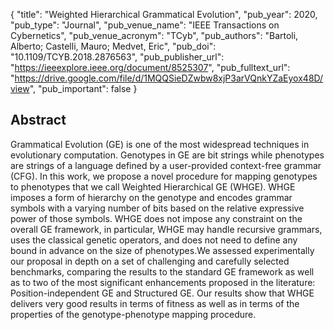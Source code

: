 {
  "title": "Weighted Hierarchical Grammatical Evolution",
  "pub_year": 2020,
  "pub_type": "Journal",
  "pub_venue_name": "IEEE Transactions on Cybernetics",
  "pub_venue_acronym": "TCyb",
  "pub_authors": "Bartoli, Alberto; Castelli, Mauro; Medvet, Eric",
  "pub_doi": "10.1109/TCYB.2018.2876563",
  "pub_publisher_url": "https://ieeexplore.ieee.org/document/8525307",
  "pub_fulltext_url": "https://drive.google.com/file/d/1MQQSieDZwbw8xjP3arVQnkYZaEyox48D/view",
  "pub_important": false
}

## Abstract
Grammatical Evolution (GE) is one of the most widespread techniques in evolutionary computation. Genotypes in GE are bit strings while phenotypes are strings of a language defined by a user-provided context-free grammar (CFG). In this work, we propose a novel procedure for mapping genotypes to phenotypes that we call Weighted Hierarchical GE (WHGE). WHGE imposes a form of hierarchy on the genotype and encodes grammar symbols with a varying number of bits based on the relative expressive power of those symbols. WHGE does not impose any constraint on the overall GE framework, in particular, WHGE may handle recursive grammars, uses the classical genetic operators, and does not need to define any bound in advance on the size of phenotypes.We assessed experimentally our proposal in depth on a set of challenging and carefully selected benchmarks, comparing the results to the standard GE framework as well as to two of the most significant enhancements proposed in the literature: Position-independent GE and Structured GE. Our results show that WHGE delivers very good results in terms of fitness as well as in terms of the properties of the genotype-phenotype mapping procedure.
